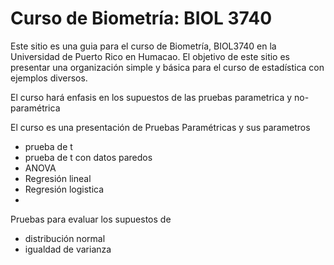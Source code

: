 # Curso de Biometría: BIOL 3740
Este sitio es una guia para el curso de Biometría, BIOL3740 en la Universidad de Puerto Rico en Humacao.  El objetivo de este sitio es presentar una organización simple y básica para el curso de estadística con ejemplos diversos. 

El curso hará enfasis en los supuestos de las pruebas parametrica y no-paramétrica

El curso es una presentación de Pruebas Paramétricas y sus parametros

  * prueba de t
  * prueba de t con datos paredos
  * ANOVA
  * Regresión lineal
  * Regresión logistica
  * 
    
Pruebas para evaluar los supuestos de 
- distribución normal
- igualdad de varianza






